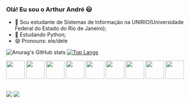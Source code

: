 ### Olá! Eu sou o Arthur André 😃

- 🔭 Sou estudante de Sistemas de Informação na UNIRIO(Universidade Federal do Estado do Rio de Janeiro);
- 🌱 Estudando Python;
- 😄 Pronouns: ele/dele

![Anurag's GitHub stats](https://github-readme-stats.vercel.app/api?username=arthur272-debug&show_icons=true&theme=merko)
[![Top Langs](https://github-readme-stats.vercel.app/api/top-langs/?username=arthur272-debug&layout=compact&theme=merko&card_width=300)](https://github.com/anuraghazra/github-readme-stats)

<div>
<img height='50px' src="https://cdn.jsdelivr.net/gh/devicons/devicon/icons/python/python-original.svg" />
<img height='50px' src="https://cdn.jsdelivr.net/gh/devicons/devicon/icons/java/java-original.svg" />
<img height='50px' src="https://cdn.jsdelivr.net/gh/devicons/devicon/icons/javascript/javascript-original.svg" />
<img height='50px' src="https://cdn.jsdelivr.net/gh/devicons/devicon/icons/html5/html5-original.svg" />
<img height='50px' src="https://cdn.jsdelivr.net/gh/devicons/devicon/icons/csharp/csharp-original.svg" />
<img height='50px' src="https://cdn.jsdelivr.net/gh/devicons/devicon/icons/css3/css3-original.svg" />
<img height='50px' src="https://cdn.jsdelivr.net/gh/devicons/devicon/icons/mysql/mysql-original.svg" />
<img height='50px' src="https://cdn.jsdelivr.net/gh/devicons/devicon/icons/postgresql/postgresql-original.svg" />
<img height='50px' src="https://cdn.jsdelivr.net/gh/devicons/devicon/icons/php/php-original.svg" /> 
</div>                   

##

<div>
<a href = "mailto:arthurdasilvaandre@gmail.com"><img src="https://img.shields.io/badge/-Gmail-%23333?style=for-the-badge&logo=gmail&logoColor=white" target="_blank"></a>
  <a href="https://www.linkedin.com/in/arthur-andre/" target="_blank"><img src="https://img.shields.io/badge/-LinkedIn-%230077B5?style=for-the-badge&logo=linkedin&logoColor=white" target="_blank"></a>
  
</div>
